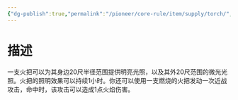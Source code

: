 ```yaml
---
{"dg-publish":true,"permalink":"/pioneer/core-rule/item/supply/torch/","dgPassFrontmatter":true}
---
```


# 描述
一支火把可以为其身边20尺半径范围提供明亮光照，以及其外20尺范围的微光光照。火把的照明效果可以持续1小时。你还可以使用一支燃烧的火把发动一次近战攻击，命中时，该攻击可以造成1点火焰伤害。